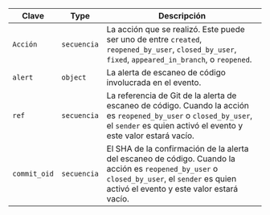 | Clave        | Type        | Descripción                                                                                                                                                                               |
| ------------ | ----------- | ----------------------------------------------------------------------------------------------------------------------------------------------------------------------------------------- |
| `Acción`     | `secuencia` | La acción que se realizó. Este puede ser uno de entre `created`, `reopened_by_user`, `closed_by_user`, `fixed`, `appeared_in_branch`, o `reopened`.                                       |
| `alert`      | `object`    | La alerta de escaneo de código involucrada en el evento.                                                                                                                                  |
| `ref`        | `secuencia` | La referencia de Git de la alerta de escaneo de código. Cuando la acción es `reopened_by_user` o `closed_by_user`, el `sender` es quien activó el evento y este valor estará vacío.       |
| `commit_oid` | `secuencia` | El SHA de la confirmación de la alerta del escaneo de código. Cuando la acción es `reopened_by_user` o `closed_by_user`, el `sender` es quien activó el evento y este valor estará vacío. |
